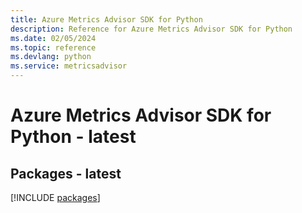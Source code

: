```yaml
---
title: Azure Metrics Advisor SDK for Python
description: Reference for Azure Metrics Advisor SDK for Python
ms.date: 02/05/2024
ms.topic: reference
ms.devlang: python
ms.service: metricsadvisor
---
```

# Azure Metrics Advisor SDK for Python - latest
## Packages - latest
[!INCLUDE [packages](metrics-advisor-index.md)]